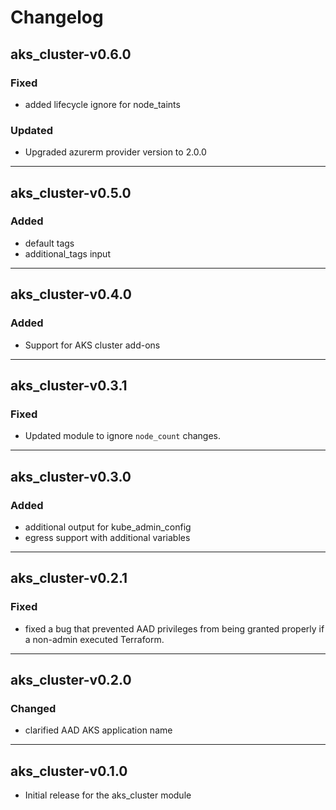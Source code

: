 # Changelog

## aks_cluster-v0.6.0

### Fixed

- added lifecycle ignore for node_taints

### Updated

- Upgraded azurerm provider version to 2.0.0

___

## aks_cluster-v0.5.0

### Added

- default tags
- additional_tags input

___

## aks_cluster-v0.4.0

### Added

- Support for AKS cluster add-ons

___

## aks_cluster-v0.3.1

### Fixed

- Updated module to ignore `node_count` changes.

___

## aks_cluster-v0.3.0

### Added

- additional output for kube_admin_config
- egress support with additional variables


___

## aks_cluster-v0.2.1

### Fixed

- fixed a bug that prevented AAD privileges from being granted properly if a non-admin executed Terraform.

___

## aks_cluster-v0.2.0

### Changed

- clarified AAD AKS application name

___

## aks_cluster-v0.1.0

- Initial release for the aks_cluster module
